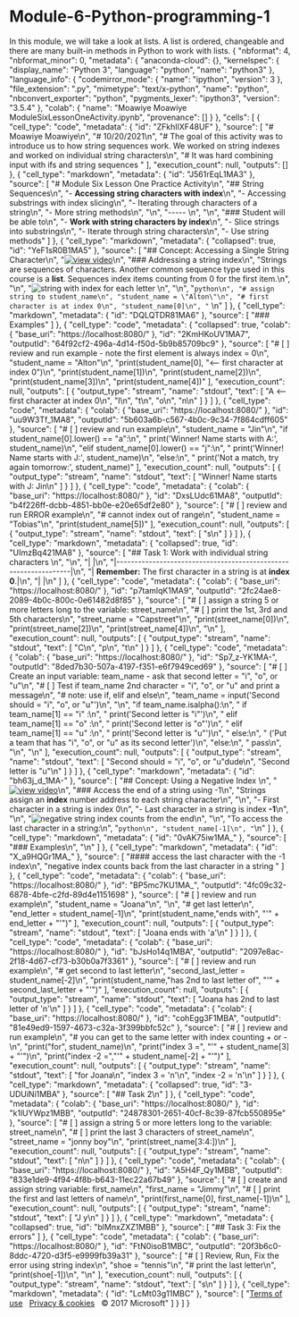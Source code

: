 # Module-6-Python-programming-1
In this module, we will take a look at lists.  A list is ordered, changeable and there are many built-in methods in Python to work with lists. 
{
  "nbformat": 4,
  "nbformat_minor": 0,
  "metadata": {
    "anaconda-cloud": {},
    "kernelspec": {
      "display_name": "Python 3",
      "language": "python",
      "name": "python3"
    },
    "language_info": {
      "codemirror_mode": {
        "name": "ipython",
        "version": 3
      },
      "file_extension": ".py",
      "mimetype": "text/x-python",
      "name": "python",
      "nbconvert_exporter": "python",
      "pygments_lexer": "ipython3",
      "version": "3.5.4"
    },
    "colab": {
      "name": "Moawiye Moawiye ModuleSixLessonOneActivity.ipynb",
      "provenance": []
    }
  },
  "cells": [
    {
      "cell_type": "code",
      "metadata": {
        "id": "ZFkhIlXF48UF"
      },
      "source": [
        "# Moawiye Moawiye\n",
        "# 10/20/2021\n",
        "# The goal of this activity was to introduce us to how string sequences work. We worked on string indexes and worked on individual string characters\n",
        "#  It was hard combining input with ifs and string sequences "
      ],
      "execution_count": null,
      "outputs": []
    },
    {
      "cell_type": "markdown",
      "metadata": {
        "id": "J561rEqL1MA3"
      },
      "source": [
        "# Module Six Lesson One Practice Activity\n",
        "## String Sequences\n",
        "- **Accessing string characters with index**\n",
        "- Accessing substrings with index slicing\n",
        "- Iterating through characters of a string\n",
        "- More string methods\n",
        "\n",
        "----- \n",
        "\n",
        "### Student will be able to\n",
        "- **Work with string characters by index**\n",
        "- Slice strings into substrings\n",
        "- Iterate through string characters\n",
        "- Use string methods"
      ]
    },
    {
      "cell_type": "markdown",
      "metadata": {
        "collapsed": true,
        "id": "YeF1sR0B1MA5"
      },
      "source": [
        "## Concept: Accessing a Single String Character\n",
        "[![view video](https://iajupyterprodblobs.blob.core.windows.net/imagecontainer/common/play_video.png)]( http://edxinteractivepage.blob.core.windows.net/edxpages/f7cff1a7-5601-48a1-95a6-fd1fdfabd20e.html?details=[{\"src\":\"http://jupyternootbookwams.streaming.mediaservices.windows.net/a8044252-4f2f-4960-b37b-70da8fe4769a/Unit2_Section1.1a-String_Index_Address.ism/manifest\",\"type\":\"application/vnd.ms-sstr+xml\"}],[{\"src\":\"http://jupyternootbookwams.streaming.mediaservices.windows.net/a8044252-4f2f-4960-b37b-70da8fe4769a/Unit2_Section1.1a-String_Index_Address.vtt\",\"srclang\":\"en\",\"kind\":\"subtitles\",\"label\":\"english\"}])\n",
        "### Addressing a string index\n",
        "Strings are sequences of characters.  Another common sequence type used in this course is a **list**.  Sequences index items counting from 0 for the first item.\n",
        "\n",
        "![string with index for each letter](https://iajupyterprodblobs.blob.core.windows.net/imagecontainer/string_indexes.PNG)  \n",
        "\n",
        "```python\n",
        "# assign string to student_name\n",
        "student_name = \"Alton\"\n",
        "# first character is at index 0\n",
        "student_name[0]\n",
        "```  \n"
      ]
    },
    {
      "cell_type": "markdown",
      "metadata": {
        "id": "DQLQTDR81MA6"
      },
      "source": [
        "### Examples"
      ]
    },
    {
      "cell_type": "code",
      "metadata": {
        "collapsed": true,
        "colab": {
          "base_uri": "https://localhost:8080/"
        },
        "id": "2KmHKoUV1MA7",
        "outputId": "64f92cf2-496a-4d14-f50d-5b9b85709bc9"
      },
      "source": [
        "# [ ] review and run example - note the first element is always index = 0\n",
        "student_name = \"Alton\"\n",
        "print(student_name[0], \"<-- first character at index 0\")\n",
        "print(student_name[1])\n",
        "print(student_name[2])\n",
        "print(student_name[3])\n",
        "print(student_name[4])"
      ],
      "execution_count": null,
      "outputs": [
        {
          "output_type": "stream",
          "name": "stdout",
          "text": [
            "A <-- first character at index 0\n",
            "l\n",
            "t\n",
            "o\n",
            "n\n"
          ]
        }
      ]
    },
    {
      "cell_type": "code",
      "metadata": {
        "colab": {
          "base_uri": "https://localhost:8080/"
        },
        "id": "uu9W3Tf_1MA8",
        "outputId": "5b603a6b-c567-4b0c-9c34-7f864cdff605"
      },
      "source": [
        "# [ ] review and run example\n",
        "student_name = \"Jin\"\n",
        "if student_name[0].lower() == \"a\":\n",
        "    print('Winner! Name starts with A:', student_name)\n",
        "elif student_name[0].lower() == \"j\":\n",
        "    print('Winner! Name starts with J:', student_name)\n",
        "else:\n",
        "    print('Not a match, try again tomorrow:', student_name)"
      ],
      "execution_count": null,
      "outputs": [
        {
          "output_type": "stream",
          "name": "stdout",
          "text": [
            "Winner! Name starts with J: Jin\n"
          ]
        }
      ]
    },
    {
      "cell_type": "code",
      "metadata": {
        "colab": {
          "base_uri": "https://localhost:8080/"
        },
        "id": "DxsLUdc61MA8",
        "outputId": "b4f226ff-dcbb-4851-bb0e-e20e65df2e80"
      },
      "source": [
        "# [ ] review and run ERROR example\n",
        "# cannot index out of range\n",
        "student_name = \"Tobias\"\n",
        "print(student_name[5])"
      ],
      "execution_count": null,
      "outputs": [
        {
          "output_type": "stream",
          "name": "stdout",
          "text": [
            "s\n"
          ]
        }
      ]
    },
    {
      "cell_type": "markdown",
      "metadata": {
        "collapsed": true,
        "id": "UImzBq421MA8"
      },
      "source": [
        "## Task 1: Work with individual string characters  \n",
        "\n",
        "|                                                                 |\n",
        "|-----------------------------------------------------------------|\n",
        "| **Remember:** The first character in a string is at **index 0**.|\n",
        "|                                                                 |\n"
      ]
    },
    {
      "cell_type": "code",
      "metadata": {
        "colab": {
          "base_uri": "https://localhost:8080/"
        },
        "id": "p7tamlqK1MA9",
        "outputId": "2fc24ae8-2089-4b0c-800c-0e61482d8f85"
      },
      "source": [
        "# [ ] assign a string 5 or more letters long to the variable: street_name\n",
        "# [ ] print the 1st, 3rd and 5th characters\n",
        "street_name = \"Capstreet\"\n",
        "print(street_name[0])\n",
        "print(street_name[2])\n",
        "print(street_name[4])\n",
        "\n"
      ],
      "execution_count": null,
      "outputs": [
        {
          "output_type": "stream",
          "name": "stdout",
          "text": [
            "C\n",
            "p\n",
            "t\n"
          ]
        }
      ]
    },
    {
      "cell_type": "code",
      "metadata": {
        "colab": {
          "base_uri": "https://localhost:8080/"
        },
        "id": "Sp7_z-YK1MA-",
        "outputId": "8ded7b30-507a-4197-f351-e6f7949ced69"
      },
      "source": [
        "# [ ] Create an input variable: team_name - ask that second letter = \"i\", \"o\", or \"u\"\n",
        "# [ ] Test if team_name 2nd character = \"i\", \"o\", or \"u\" and print a message\n",
        "# note: use if, elif and else\n",
        "team_name = input('Second should = \"i\", \"o\", or \"u\"')\n",
        "\n",
        "if team_name.isalpha():\n",
        "  if team_name[1] == \"i\" :\n",
        "    print('Second letter is \"i\"')\n",
        "  elif team_name[1] == \"o\" :\n",
        "    print('Second letter is \"o\"')\n",
        "  elif team_name[1] == \"u\" :\n",
        "    print('Second letter is \"u\"')\n",
        "  else:\n",
        "    ('Put a team that has \"i\", \"o\", or \"u\" as its second letter')\n",
        "else:\n",
        "  pass\n",
        "\n",
        "\n"
      ],
      "execution_count": null,
      "outputs": [
        {
          "output_type": "stream",
          "name": "stdout",
          "text": [
            "Second should = \"i\", \"o\", or \"u\"dude\n",
            "Second letter is \"u\"\n"
          ]
        }
      ]
    },
    {
      "cell_type": "markdown",
      "metadata": {
        "id": "bh63j_d_1MA-"
      },
      "source": [
        "## Concept: Using a Negative Index \n",
        "[![view video](https://iajupyterprodblobs.blob.core.windows.net/imagecontainer/common/play_video.png)](http://edxinteractivepage.blob.core.windows.net/edxpages/f7cff1a7-5601-48a1-95a6-fd1fdfabd20e.html?details=[{\"src\":\"http://jupyternootbookwams.streaming.mediaservices.windows.net/28da3b48-538d-4412-ae7b-ce95e9892ce9/Unit2_Section1.1b-Using_a_Negative_Index.ism/manifest\",\"type\":\"application/vnd.ms-sstr+xml\"}],[{\"src\":\"http://jupyternootbookwams.streaming.mediaservices.windows.net/28da3b48-538d-4412-ae7b-ce95e9892ce9/Unit2_Section1.1b-Using_a_Negative_Index.vtt\",\"srclang\":\"en\",\"kind\":\"subtitles\",\"label\":\"english\"}])\n",
        "### Access the end of a string using -1\n",
        "Strings assign an **index** number address to each string character\n",
        "\n",
        "- First character in a string is index 0\n",
        "- Last character in a string is index **-1**\n",
        "\n",
        "![negative string index counts from the end](https://iajupyterprodblobs.blob.core.windows.net/imagecontainer/string_neg_index.PNG)\n",
        "\n",
        "To access the last character in a string:\n",
        "```python\n",
        "student_name[-1]\n",
        "```\n"
      ]
    },
    {
      "cell_type": "markdown",
      "metadata": {
        "id": "0vAK75iw1MA_"
      },
      "source": [
        "### Examples\n",
        "\n"
      ]
    },
    {
      "cell_type": "markdown",
      "metadata": {
        "id": "X_a9HQGr1MA_"
      },
      "source": [
        "#### access the last character with the -1 index\n",
        "negative index counts back from the last character in a string  "
      ]
    },
    {
      "cell_type": "code",
      "metadata": {
        "colab": {
          "base_uri": "https://localhost:8080/"
        },
        "id": "BP5mc7KU1MA_",
        "outputId": "4fc09c32-6878-4bfe-c2fd-89d4e1151698"
      },
      "source": [
        "# [ ] review and run example\n",
        "student_name = \"Joana\"\n",
        "\n",
        "# get last letter\n",
        "end_letter = student_name[-1]\n",
        "print(student_name,\"ends with\", \"'\" + end_letter + \"'\")"
      ],
      "execution_count": null,
      "outputs": [
        {
          "output_type": "stream",
          "name": "stdout",
          "text": [
            "Joana ends with 'a'\n"
          ]
        }
      ]
    },
    {
      "cell_type": "code",
      "metadata": {
        "colab": {
          "base_uri": "https://localhost:8080/"
        },
        "id": "bJsHo14q1MBA",
        "outputId": "2097e8ac-2f18-4d67-cf73-b30b0a7f3361"
      },
      "source": [
        "# [ ] review and run example\n",
        "# get second to last letter\n",
        "second_last_letter = student_name[-2]\n",
        "print(student_name,\"has 2nd to last letter of\", \"'\" + second_last_letter + \"'\")"
      ],
      "execution_count": null,
      "outputs": [
        {
          "output_type": "stream",
          "name": "stdout",
          "text": [
            "Joana has 2nd to last letter of 'n'\n"
          ]
        }
      ]
    },
    {
      "cell_type": "code",
      "metadata": {
        "colab": {
          "base_uri": "https://localhost:8080/"
        },
        "id": "cohEgg3F1MBA",
        "outputId": "81e49ed9-1597-4673-c32a-3f399bbfc52c"
      },
      "source": [
        "# [ ] review and run example\n",
        "# you can get to the same letter with index counting + or -\n",
        "print(\"for\", student_name)\n",
        "print(\"index 3 =\", \"'\" + student_name[3] + \"'\")\n",
        "print(\"index -2 =\",\"'\" + student_name[-2] + \"'\")"
      ],
      "execution_count": null,
      "outputs": [
        {
          "output_type": "stream",
          "name": "stdout",
          "text": [
            "for Joana\n",
            "index 3 = 'n'\n",
            "index -2 = 'n'\n"
          ]
        }
      ]
    },
    {
      "cell_type": "markdown",
      "metadata": {
        "collapsed": true,
        "id": "3-UDUiNi1MBA"
      },
      "source": [
        "## Task 2\n"
      ]
    },
    {
      "cell_type": "code",
      "metadata": {
        "colab": {
          "base_uri": "https://localhost:8080/"
        },
        "id": "k1lUYWpz1MBB",
        "outputId": "24878301-2651-40cf-8c39-87fcb550895e"
      },
      "source": [
        "# [ ] assign a string 5 or more letters long to the variable: street_name\n",
        "# [ ] print the last 3 characters of street_name\n",
        "street_name = \"jonny boy\"\n",
        "print(street_name[3:4:])\n"
      ],
      "execution_count": null,
      "outputs": [
        {
          "output_type": "stream",
          "name": "stdout",
          "text": [
            "n\n"
          ]
        }
      ]
    },
    {
      "cell_type": "code",
      "metadata": {
        "colab": {
          "base_uri": "https://localhost:8080/"
        },
        "id": "A5H4F_Qy1MBB",
        "outputId": "833e1de9-4f94-4f8b-b643-11ec22a67b49"
      },
      "source": [
        "# [ ] create and assign string variable: first_name\n",
        "first_name = \"Jimmy\"\n",
        "# [ ] print the first and last letters of name\n",
        "print(first_name[0], first_name[-1])\n"
      ],
      "execution_count": null,
      "outputs": [
        {
          "output_type": "stream",
          "name": "stdout",
          "text": [
            "J y\n"
          ]
        }
      ]
    },
    {
      "cell_type": "markdown",
      "metadata": {
        "collapsed": true,
        "id": "blMnxZXZ1MBB"
      },
      "source": [
        "## Task 3: Fix the errors"
      ]
    },
    {
      "cell_type": "code",
      "metadata": {
        "colab": {
          "base_uri": "https://localhost:8080/"
        },
        "id": "FtN0isoB1MBC",
        "outputId": "20f3b6c0-8ddc-4720-d3f5-e9999fb39a31"
      },
      "source": [
        "# [ ] Review, Run, Fix the error using string index\n",
        "shoe = \"tennis\"\n",
        "# print the last letter\n",
        "print(shoe[-1])\n",
        "\n"
      ],
      "execution_count": null,
      "outputs": [
        {
          "output_type": "stream",
          "name": "stdout",
          "text": [
            "s\n"
          ]
        }
      ]
    },
    {
      "cell_type": "markdown",
      "metadata": {
        "id": "LcMt03g11MBC"
      },
      "source": [
        "[Terms of use](http://go.microsoft.com/fwlink/?LinkID=206977)   [Privacy &amp; cookies](https://go.microsoft.com/fwlink/?LinkId=521839)   © 2017 Microsoft"
      ]
    }
  ]
}
